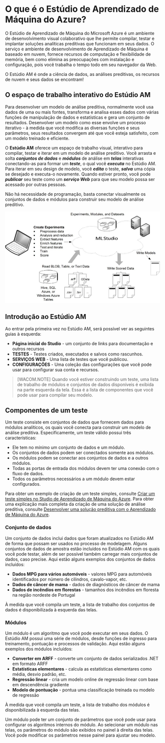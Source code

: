 ﻿<properties 
	pageTitle="O que é o Estúdio de Aprendizado de Máquina do Azure? | Azure" 
	description="Visão geral do Estúdio de Aprendizado de Máquina do Microsoft Azure e seus componentes básicos" 
	services="machine-learning" 
	documentationCenter="" 
	authors="garyericson" 
	manager="paulettm" 
	editor="cgronlun"/>

<tags 
	ms.service="machine-learning" 
	ms.workload="data-services" 
	ms.tgt_pltfrm="na" 
	ms.devlang="na" 
	ms.topic="article" 
	ms.date="09/11/2014" 
	ms.author="garye"/>

# O que é o Estúdio de Aprendizado de Máquina do Azure?

O Estúdio de Aprendizado de Máquina do Microsoft Azure é um ambiente de desenvolvimento visual colaborativo que lhe permite compilar, testar e implantar soluções analíticas preditivas que funcionam em seus dados. O serviço e ambiente de desenvolvimento de Aprendizado de Máquina é baseado em nuvem, fornece recursos de computação e flexibilidade de memória, bem como elimina as preocupações com instalação e configuração, pois você trabalha o tempo todo em seu navegador da Web. 

O Estúdio AM é onde a ciência de dados, as análises preditivas, os recursos de nuvem e seus dados se encontram!

## O espaço de trabalho interativo do Estúdio AM

Para desenvolver um modelo de análise preditiva, normalmente você usa dados de uma ou mais fontes, transforma e analisa esses dados com várias funções de manipulação de dados e estatísticas e gera um conjunto de resultados. Desenvolver um modelo como esse envolve um processo iterativo - à medida que você modifica as diversas funções e seus parâmetros, seus resultados convergem até que você esteja satisfeito, com um modelo treinado e eficiente.

O **Estúdio AM** oferece um espaço de trabalho visual, interativo para compilar, testar e iterar em um modelo de análise preditivo. Você arrasta e solta ***conjuntos de dados*** e ***módulos*** de análise em ***telas*** interativas conectando-as para formar um ***teste***, o qual você ***executa*** no Estúdio AM. Para iterar em seu design de modelo, você ***edita*** o teste, ***salva*** uma cópia se desejado e executa-o novamente. Quando estiver pronto, você pode ***publicar*** seu teste como um ***serviço Web*** para que seu modelo possa ser acessado por outras pessoas. 

Não há necessidade de programação, basta conectar visualmente os conjuntos de dados e módulos para construir seu modelo de análise preditivo.

![ML Studio Overview][ml-studio-overview]

## Introdução ao Estúdio AM

Ao entrar pela primeira vez no Estúdio AM, será possível ver as seguintes guias à esquerda:

- **Página inicial do Studio** - um conjunto de links para documentação e outros recursos
- **TESTES** - Testes criados, executados e salvos como rascunhos. 
- **SERVIÇOS WEB** - Uma lista de testes que você publicou. 
- **CONFIGURAÇÕES** - Uma coleção das configurações que você pode usar para configurar sua conta e recursos. 

>[WACOM.NOTE] Quando você estiver construindo um teste, uma lista de trabalho de módulos e conjuntos de dados disponíveis é exibida na parte esquerda da tela. Essa é a lista de componentes que você pode usar para compilar seu modelo.

## Componentes de um teste

Um teste consiste em conjuntos de dados que fornecem dados para módulos analíticos, os quais você conecta para construir um modelo de análise preditiva. Especificamente, um teste válido possui três características:

- Ele tem no mínimo um conjunto de dados e um módulo. 
- Os conjuntos de dados podem ser conectados somente aos módulos. 
- Os módulos podem se conectar aos conjuntos de dados e a outros módulos. 
- Todas as portas de entrada dos módulos devem ter uma conexão com o fluxo de dados. 
- Todos os parâmetros necessários a um módulo devem estar configurados. 

Para obter um exemplo de criação de um teste simples, consulte [Criar um teste simples no Studio de Aprendizado de Máquina do Azure](http://azure.microsoft.com/documentation/articles/machine-learning-create-experiment/). 
Para obter uma explicação mais completa da criação de uma solução de análise preditiva, consulte [Desenvolver uma solução preditiva com o Aprendizado de Máquina do Azure](http://azure.microsoft.com/documentation/articles/machine-learning-walkthrough-develop-predictive-solution/).

### Conjunto de dados

Um conjunto de dados inclui dados que foram atualizados no Estúdio AM de forma que possam ser usados no processo de modelagem.  Alguns conjuntos de dados de amostra estão incluídos no Estúdio AM com os quais você pode testar, além de ser possível também carregar mais conjuntos de dados, caso precise.  Aqui estão alguns exemplos dos conjuntos de dados incluídos:

- **Dados MPG para vários automóveis** - valores MPG para automóveis identificados por número de cilindros, cavalo-vapor, etc. 
- **Dados de câncer de mama** - dados de diagnósticos de câncer de mama 
- **Dados de incêndios em florestas** - tamanhos dos incêndios em floresta na região nordeste de Portugal 

À medida que você compila um teste, a lista de trabalho dos conjuntos de dados é disponibilizada à esquerda das telas. 

### Módulos

Um módulo é um algoritmo que você pode executar em seus dados.  O Estúdio AM possui uma série de módulos, desde funções de ingresso para treinamento, pontuação e processos de validação.  Aqui estão alguns exemplos dos módulos incluídos:

- **Converter em ARFF** - converte um conjunto de dados serializados .NET em formato ARFF 
- **Estatísticas elementares** - calcula as estatísticas elementares como média, desvio padrão, etc. 
- **Regressão linear** - cria um modelo online de regressão linear com base em descendência gradiente 
- **Modelo de pontuação** - pontua uma classificação treinada ou modelo de regressão 

À medida que você compila um teste, a lista de trabalho dos módulos é disponibilizada à esquerda das telas. 

Um módulo pode ter um conjunto de parâmetros que você pode usar para configurar os algoritmos internos do módulo. Ao selecionar um módulo nas telas,  os parâmetros do módulo são exibidos no painel à direita das telas. Você pode modificar os parâmetros nesse painel para ajustar seu modelo.


[ml-studio-overview]:./media/machine-learning-what-is-ml-studio/context.jpg

<!--HONumber=46--> 
